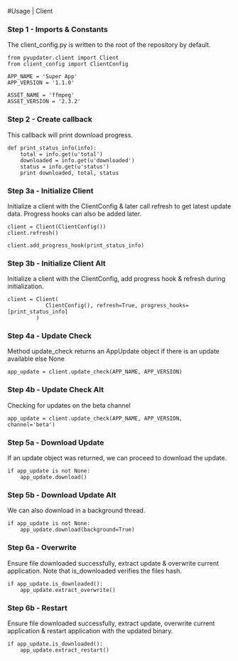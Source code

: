 #Usage | Client

### Step 1 - Imports & Constants
The client_config.py is written to the root of the repository by default.
```
from pyupdater.client import Client
from client_config import ClientConfig

APP_NAME = 'Super App'
APP_VERSION = '1.1.0'

ASSET_NAME = 'ffmpeg'
ASSET_VERSION = '2.3.2'
```

### Step 2 - Create callback
This callback will print download progress.
```
def print_status_info(info):
    total = info.get(u'total')
    downloaded = info.get(u'downloaded')
    status = info.get(u'status')
    print downloaded, total, status
```

### Step 3a - Initialize Client

Initialize a client with the ClientConfig & later call refresh to get latest update data. Progress hooks can also be added later.
```
client = Client(ClientConfig())
client.refresh()

client.add_progress_hook(print_status_info)
```

### Step 3b - Initialize Client Alt

Initialize a client with the ClientConfig, add progress hook & refresh during initialization.
```
client = Client(
            ClientConfig(), refresh=True, progress_hooks=[print_status_info]
         )
```

### Step 4a - Update Check

Method update_check returns an AppUpdate object if there is an update available else None
```
app_update = client.update_check(APP_NAME, APP_VERSION)
```

### Step 4b - Update Check Alt

Checking for updates on the beta channel
```
app_update = client.update_check(APP_NAME, APP_VERSION, channel='beta')
```

### Step 5a - Download Update

If an update object was returned, we can proceed to download the update.
```
if app_update is not None:
    app_update.download()
```

### Step 5b - Download Update Alt

We can also download in a background thread.
```
if app_update is not None:
    app_update.download(background=True)
```

### Step 6a - Overwrite

Ensure file downloaded successfully, extract update & overwrite current application. Note that is_downloaded verifies the files hash.

```
if app_update.is_downloaded():
    app_update.extract_overwrite()
```

### Step 6b - Restart

Ensure file downloaded successfully, extract update, overwrite current application & restart application with the updated binary.

```
if app_update.is_downloaded():
    app_update.extract_restart()
```
